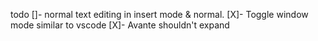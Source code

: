 
todo
[]- normal text editing in insert mode & normal. 
[X]- Toggle window mode similar to vscode
[X]- Avante shouldn't expand 

